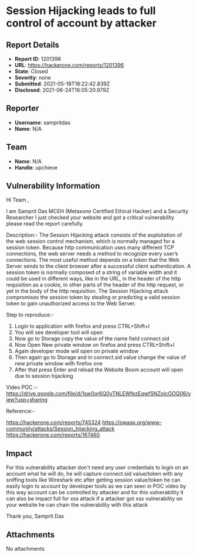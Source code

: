 # Session Hijacking leads to full control of account by attacker

## Report Details
- **Report ID**: 1201396
- **URL**: https://hackerone.com/reports/1201396
- **State**: Closed
- **Severity**: none
- **Submitted**: 2021-05-18T18:22:42.839Z
- **Disclosed**: 2021-06-24T16:05:20.979Z

## Reporter
- **Username**: sampritdas
- **Name**: N/A

## Team
- **Name**: N/A
- **Handle**: upchieve

## Vulnerability Information
Hi Team ,

I am Samprit Das MCEH (Metaxone Certified Ethical Hacker) and a Security Researcher I just checked your website and got a critical vulnerability please read the report carefully.

Description:-
The Session Hijacking attack consists of the exploitation of the web session control mechanism, which is normally managed for a session token.
Because http communication uses many different TCP connections, the web server needs a method to recognize every user’s connections.
The most useful method depends on a token that the Web Server sends to the client browser after a successful client authentication.
A session token is normally composed of a string of variable width and it could be used in different ways, like in the URL, in the header of the http requisition as a cookie, in other parts of the header of the http request, or yet in the body of the http requisition.
The Session Hijacking attack compromises the session token by stealing or predicting a valid session token to gain unauthorized access to the Web Server.

Step to reproduce:-

1) Login to application with firefox and press CTRL+Shift+I
2) You will see developer tool will open
3) Now go to Storage copy the value of the name field connect.sid
4) Now Open New private window on firefox and press CTRL+Shift+I
5) Again developer mode will open on private window
6) Then again go to Storage and in connect.sid value change the value of new private window with firefox one
7) After that press Enter and reload the Website Boom account will open due to session hijacking

Video POC :- https://drive.google.com/file/d/1sw0or6Q0yTNLEWfezEqwfSNZoIcGOQ06/view?usp=sharing

Reference:-

https://hackerone.com/reports/745324
https://owasp.org/www-community/attacks/Session_hijacking_attack
https://hackerone.com/reports/167460

## Impact

For this vulnerability attacker don't need any user credentials to login on an account what he will do, he will capture connect.sid value/token
with any sniffing tools like Wireshark etc after getting session value/token he can easily login to account by developer tools as we can seen in POC video
by this way account can be controlled by attacker and for this vulnerability it can also be impact full for xss attack
if a attacker got xss vulnerability on your website he can chain the vulnerability with this attack

Thank you,
Samprit Das

## Attachments
No attachments
